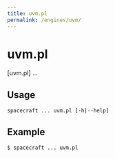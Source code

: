 ```yaml
---
title: uvm.pl
permalink: /engines/uvm/
---
```

[{{page.title}}]: {{site.engine_baseurl}}/{{page.title}}


uvm.pl
===========

[uvm.pl] ...


Usage
-----

```
spacecraft ... uvm.pl [-h|--help]
```


Example
-------

```
$ spacecraft ... uvm.pl
```
